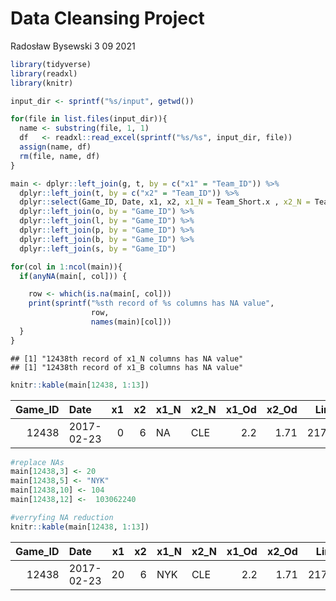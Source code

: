 Data Cleansing Project
================
Radosław Bysewski
3 09 2021

``` r
library(tidyverse)
library(readxl) 
library(knitr)
```

``` r
input_dir <- sprintf("%s/input", getwd())

for(file in list.files(input_dir)){
  name <- substring(file, 1, 1)
  df   <- readxl::read_excel(sprintf("%s/%s", input_dir, file))
  assign(name, df)
  rm(file, name, df)
}
```

``` r
main <- dplyr::left_join(g, t, by = c("x1" = "Team_ID")) %>% 
  dplyr::left_join(t, by = c("x2" = "Team_ID")) %>% 
  dplyr::select(Game_ID, Date, x1, x2, x1_N = Team_Short.x , x2_N = Team_Short.y) %>%
  dplyr::left_join(o, by = "Game_ID") %>% 
  dplyr::left_join(l, by = "Game_ID") %>%                         
  dplyr::left_join(p, by = "Game_ID") %>%                         
  dplyr::left_join(b, by = "Game_ID") %>%                         
  dplyr::left_join(s, by = "Game_ID")                         
```

``` r
for(col in 1:ncol(main)){
  if(anyNA(main[, col])) {

    row <- which(is.na(main[, col]))
    print(sprintf("%sth record of %s columns has NA value",
                  row,
                  names(main)[col]))
  }
} 
```

    ## [1] "12438th record of x1_N columns has NA value"
    ## [1] "12438th record of x1_B columns has NA value"

``` r
knitr::kable(main[12438, 1:13])
```

| Game\_ID | Date       |  x1 |  x2 | x1\_N | x2\_N | x1\_Od | x2\_Od |  Line | x1\_P | x2\_P | x1\_B |     x2\_B |
|---------:|:-----------|----:|----:|:------|:------|-------:|-------:|------:|------:|------:|------:|----------:|
|    12438 | 2017-02-23 |   0 |   6 | NA    | CLE   |    2.2 |   1.71 | 217.5 |   141 |   119 |    NA | 130454892 |

``` r
#replace NAs
main[12438,3] <- 20
main[12438,5] <- "NYK"
main[12438,10] <- 104
main[12438,12] <-  103062240

#verryfing NA reduction
knitr::kable(main[12438, 1:13])
```

| Game\_ID | Date       |  x1 |  x2 | x1\_N | x2\_N | x1\_Od | x2\_Od |  Line | x1\_P | x2\_P |     x1\_B |     x2\_B |
|---------:|:-----------|----:|----:|:------|:------|-------:|-------:|------:|------:|------:|----------:|----------:|
|    12438 | 2017-02-23 |  20 |   6 | NYK   | CLE   |    2.2 |   1.71 | 217.5 |   104 |   119 | 103062240 | 130454892 |
